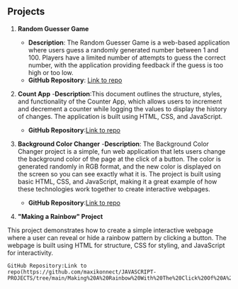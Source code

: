 ## Projects

1. **Random Guesser Game**
   - **Description**: The Random Guesser Game is a web-based application where users guess a randomly generated number between 1 and 100. Players have a limited number of attempts to guess the correct number, with the application providing feedback if the guess is too high or too low.
   - **GitHub Repository**: [Link to repo](https://github.com/maxikonnect/JAVASCRIPT-PROJECTS/tree/main/NUMBER%20GUESS%20GAME)
  
2. **Count App**
   -**Description**:This document outlines the structure, styles, and functionality of the Counter App, which allows users to increment and decrement a counter while logging the values to display the history of changes. The application is built using HTML, CSS, and JavaScript.
   - **GitHub Repository**:[Link to repo](https://github.com/maxikonnect/JAVASCRIPT-PROJECTS/tree/main/Count%20App)
3. **Background Color Changer**
      -**Description**: The Background Color Changer project is a simple, fun web application that lets users change the background color of the page at the click of a button. The color is generated randomly in RGB format, and the new color is displayed on the screen so you can see exactly what it is. The project is built using basic HTML, CSS, and JavaScript, making it a great example of how these technologies work together to create interactive webpages.
      - **GitHub Repository**:[Link to repo](https://github.com/maxikonnect/JAVASCRIPT-PROJECTS/tree/main/BACKGROUNDCOLOR%20CHANGER)
  
4. **"Making a Rainbow" Project**

This project demonstrates how to create a simple interactive webpage where a user can reveal or hide a rainbow pattern by clicking a button. The webpage is built using HTML for structure, CSS for styling, and JavaScript for interactivity.

    GitHub Repository:Link to repo(https://github.com/maxikonnect/JAVASCRIPT-PROJECTS/tree/main/Making%20A%20Rainbow%20With%20The%20Click%20Of%20A%20Button)


